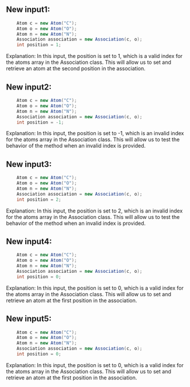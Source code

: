 ## New input1:
```java
    Atom c = new Atom("C");
    Atom o = new Atom("O");
    Atom n = new Atom("N");
    Association association = new Association(c, o);
    int position = 1;
```
Explanation: In this input, the position is set to 1, which is a valid index for the atoms array in the Association class. This will allow us to set and retrieve an atom at the second position in the association.

## New input2:
```java
    Atom c = new Atom("C");
    Atom o = new Atom("O");
    Atom n = new Atom("N");
    Association association = new Association(c, o);
    int position = -1;
```
Explanation: In this input, the position is set to -1, which is an invalid index for the atoms array in the Association class. This will allow us to test the behavior of the method when an invalid index is provided.

## New input3:
```java
    Atom c = new Atom("C");
    Atom o = new Atom("O");
    Atom n = new Atom("N");
    Association association = new Association(c, o);
    int position = 2;
```
Explanation: In this input, the position is set to 2, which is an invalid index for the atoms array in the Association class. This will allow us to test the behavior of the method when an invalid index is provided.

## New input4:
```java
    Atom c = new Atom("C");
    Atom o = new Atom("O");
    Atom n = new Atom("N");
    Association association = new Association(c, o);
    int position = 0;
```
Explanation: In this input, the position is set to 0, which is a valid index for the atoms array in the Association class. This will allow us to set and retrieve an atom at the first position in the association.

## New input5:
```java
    Atom c = new Atom("C");
    Atom o = new Atom("O");
    Atom n = new Atom("N");
    Association association = new Association(c, o);
    int position = 0;
```
Explanation: In this input, the position is set to 0, which is a valid index for the atoms array in the Association class. This will allow us to set and retrieve an atom at the first position in the association.
